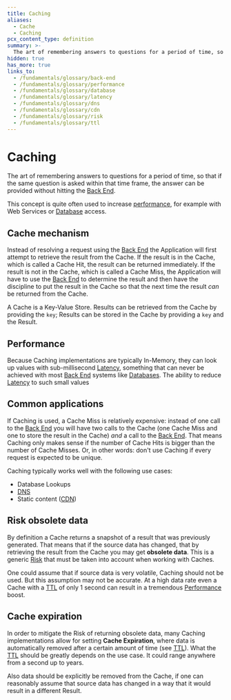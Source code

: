 ```yaml
---
title: Caching
aliases:
  - Cache
  - Caching
pcx_content_type: definition
summary: >-
  The art of remembering answers to questions for a period of time, so that if the same question is asked within that time frame, the answer can be provided without hitting the Back End. This concept is quite often used to increase performance, for example with Web Services or Database access.
hidden: true
has_more: true
links_to:
  - /fundamentals/glossary/back-end
  - /fundamentals/glossary/performance
  - /fundamentals/glossary/database
  - /fundamentals/glossary/latency
  - /fundamentals/glossary/dns
  - /fundamentals/glossary/cdn
  - /fundamentals/glossary/risk
  - /fundamentals/glossary/ttl
---
```


# Caching

The art of remembering answers to questions for a period of time, so that if the same question is asked within that time frame, the answer can be provided without hitting the [Back End](/fundamentals/glossary/back-end).

This concept is quite often used to increase [performance](/fundamentals/glossary/performance), for example with Web Services or [Database](/fundamentals/glossary/database) access.

## Cache mechanism

Instead of resolving a request using the [Back End](/fundamentals/glossary/back-end) the Application will first attempt to retrieve the result from the Cache. If the result is in the Cache, which is called a Cache Hit, the result can be returned immediately. If the result is not in the Cache, which is called a Cache Miss, the Application will have to use the [Back End](/fundamentals/glossary/back-end) to determine the result and then have the discipline to put the result in the Cache so that the next time the result _can_ be returned from the Cache.

A Cache is a Key-Value Store. Results can be retrieved from the Cache by providing the `key`; Results can be stored in the Cache by providing a `key` and the Result.

## Performance

Because Caching implementations are typically In-Memory, they can look up values with sub-millisecond [Latency](/fundamentals/glossary/latency), something that can never be achieved with most [Back End](/fundamentals/glossary/back-end) systems like [Databases](/fundamentals/glossary/database). The ability to reduce [Latency](/fundamentals/glossary/latency) to such small values

## Common applications

If Caching is used, a Cache Miss is relatively expensive: instead of one call to the [Back End](/fundamentals/glossary/back-end) you will have two calls to the Cache (one Cache Miss and one to store the result in the Cache) _and_ a call to the [Back End](/fundamentals/glossary/back-end). That means Caching only makes sense if the number of Cache Hits is bigger than the number of Cache Misses. Or, in other words: don't use Caching if every request is expected to be unique.

Caching typically works well with the following use cases:

- Database Lookups
- [DNS](/fundamentals/glossary/dns)
- Static content ([CDN](/fundamentals/glossary/cdn))

## Risk obsolete data

By definition a Cache returns a snapshot of a result that was previously generated. That means that if the source data has changed, that by retrieving the result from the Cache you may get **obsolete data**. This is a generic [Risk](/fundamentals/glossary/risk) that must be taken into account when working with Caches.

One could assume that if source data is very volatile, Caching should not be used. But this assumption may not be accurate. At a high data rate even a Cache with a [TTL](/fundamentals/glossary/ttl) of only 1 second can result in a tremendous [Performance](/fundamentals/glossary/performance) boost.

## Cache expiration

In order to mitigate the Risk of returning obsolete data, many Caching implementations allow for setting **Cache Expiration**, where data is automatically removed after a certain amount of time (see [TTL](/fundamentals/glossary/ttl)). What the [TTL](/fundamentals/glossary/ttl) should be greatly depends on the use case. It could range anywhere from a second up to years.

Also data should be explicitly be removed from the Cache, if one can reasonably assume that source data has changed in a way that it would result in a different Result.
